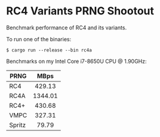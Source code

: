 # RC4 Variants PRNG Shootout
Benchmark performance of RC4 and its variants.

To run one of the binaries:

    $ cargo run --release --bin rc4a

Benchmarks on my Intel Core i7-8650U CPU @ 1.90GHz:

| PRNG   | MBps    |
|--------|:-------:|
| RC4    |  429.13 |
| RC4A   | 1344.01 |
| RC4+   |  430.68 |
| VMPC   |  327.31 |
| Spritz |   79.79 |

